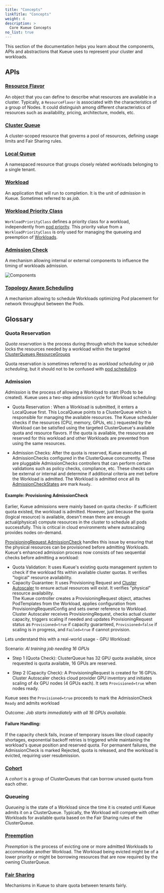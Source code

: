 ```yaml
---
title: "Concepts"
linkTitle: "Concepts"
weight: 4
description: >
  Core Kueue Concepts
no_list: true
---
```


This section of the documentation helps you learn about the components, APIs and
abstractions that Kueue uses to represent your cluster and workloads.

## APIs

### [Resource Flavor](/docs/concepts/resource_flavor)

An object that you can define to describe what resources are available
in a cluster. Typically, a `ResourceFlavor` is associated with the characteristics
of a group of Nodes. It could distinguish among different characteristics of
resources such as availability, pricing, architecture, models, etc.

### [Cluster Queue](/docs/concepts/cluster_queue)

A cluster-scoped resource that governs a pool of resources, defining usage
limits and Fair Sharing rules.

### [Local Queue](/docs/concepts/local_queue)

A namespaced resource that groups closely related workloads belonging to a
single tenant.

### [Workload](/docs/concepts/workload)

An application that will run to completion. It is the unit of _admission_ in
Kueue. Sometimes referred to as _job_.

### [Workload Priority Class](/docs/concepts/workload_priority_class)

`WorkloadPriorityClass` defines a priority class for a workload,
independently from [pod priority](https://kubernetes.io/docs/concepts/scheduling-eviction/pod-priority-preemption/).
This priority value from a `WorkloadPriorityClass` is only used for managing the queueing and preemption of [Workloads](#workload).

### [Admission Check](/docs/concepts/admission_check)

A mechanism allowing internal or external components to influence the timing of workloads admission.

![Components](/images/queueing-components.svg)

### [Topology Aware Scheduling](/docs/concepts/topology_aware_scheduling)

A mechanism allowing to schedule Workloads optimizing Pod placement for
network throughput between the Pods.


## Glossary

### Quota Reservation

_Quota reservation_ is the process during through which the kueue scheduler locks the resources needed by a workload within the targeted
[ClusterQueues ResourceGroups](/site/content/en/docs/concepts/cluster_queue.md#resource-groups)

Quota reservation is sometimes referred to as _workload scheduling_ or _job scheduling_,
but it should not to be confused with [pod scheduling](https://kubernetes.io/docs/concepts/scheduling-eviction/assign-pod-node/).

### Admission

_Admission_ is the process of allowing a Workload to start (Pods to be created). Kueue uses a two-step admission cycle for Workload scheduling: 

- Quota Reservation : When a Workload is submitted, it enters a LocalQueue first. This LocalQueue points to a ClusterQueue which is responsible for managing the available resources. The Kueue scheduler checks if the resources (CPU, memory, GPUs, etc.) requested by the Workload can be satisfied using the targeted ClusterQueue's available quota and resource flavors. If the quota is available, the resources are reserved for this workload and other Workloads are prevented from using the same resources. 

- Admission Checks: After the quota is reserved, Kueue executes all AdmissionChecks configured in the ClusterQueue concurrently. These are pluggable AdmissionChecks controllers that can perform certain validations such as policy checks, compliance, etc.
These checks can be external or internal and determine if additional criteria are met before the Workload is admitted. The Workload is admitted once all its [AdmissionCheckStates](site/content/en/docs/concepts/admission_check.md) are mark `Ready`.

<h4> Example: Provisioning AdmissionCheck </h4>

Earlier, Kueue admissions were mainly based on quota checks- if sufficient quota existed, the workload is admitted. However, just because the quota (logical resource) is available, doesn't mean there are enough actual(physical) compute resources in the cluster to schedule all pods successfully. This is critical in cloud environments where autoscaling provides nodes on-demand. 

[ProvisioningRequest AdmissionCheck](keps/1136-provisioning-request-support/README.md) handles this issue by ensuring that the physical resources can be provisioned before admitting Workloads.
Kueue's enhanced admission process now consists of two sequential checks before admitting a workload:
- Quota Validation: It uses Kueue's existing quota management system to check if the workload fits within available cluster quotas. It verifies "logical" resource availability. <br>
- Capacity Guarantee: It uses Provisioning Request and [Cluster Autoscaler](https://github.com/kubernetes/autoscaler/tree/master/cluster-autoscaler) to ensure actual resources will exist. It verifies "physical" resource availability. <br> The Kueue controller creates a ProvisioningRequest object, attaches PodTemplates from the Workload, applies configuration from ProvisioningRequestConfig and sets owner reference to Workload. <br> Cluster Autoscaler receives ProvisioningRequest, checks actual cluster capacity, triggers scaling if needed and updates ProvisioningRequest status as `Provisioned=true` if capacity guaranteed, `Provisioned=false` if scaling is in progress, and `Failed=true` if cannot provision.

Lets understand this with a real-world usage - GPU Workload:

Scenario: *AI training job needing 16 GPUs*

- Step 1 (Quota Check): ClusterQueue has 32 GPU quota available, since requested is quota available, 16 GPUs are reserved.

- Step 2 (Capacity Check): A ProvisioningRequest is created for 16 GPUs. Cluster Autoscaler checks cloud provider GPU inventory and initiates scaling of 4x GPU nodes (4 GPUs each). It sets `Provisioned=true` when nodes ready.

Kueue sees the `Provisioned=true` proceeds to mark the AdmissionCheck `Ready` and admits workload

Outcome:
*Job starts immediately with all 16 GPUs available.*

<h4>Failure Handling: </h4>
If the capacity check fails, incase of temporary issues like cloud capacity shortages, exponential backoff retries is triggered while maintaining the workload's queue position and reserved quota. For permanent failures, the AdmissionCheck is marked Rejected, quota is released, and the workload is evicted, requiring user resubmission.

<!-- A Workload is admitted when it has a Quota Reservation and all its [AdmissionCheckStates](/docs/concepts/admission_check)
are `Ready`. -->

### [Cohort](/docs/concepts/cluster_queue#cohort)

A _cohort_ is a group of ClusterQueues that can borrow unused quota from each other.

### Queueing

_Queueing_ is the state of a Workload since the time it is created until Kueue admits it on a ClusterQueue.
Typically, the Workload will compete with other Workloads for available
quota based on the Fair Sharing rules of the ClusterQueue.

### [Preemption](/docs/concepts/preemption)

_Preemption_ is the process of evicting one or more admitted Workloads to accommodate another Workload.
The Workload being evicted might be of a lower priority or might be borrowing
resources that are now required by the owning ClusterQueue.

### [Fair Sharing](/docs/concepts/fair_sharing)

Mechanisms in Kueue to share quota between tenants fairly.